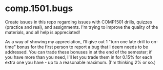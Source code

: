 # comp.1501.bugs

Create issues in this repo regarding issues with COMP1501 drills, quizzes (practice and real), and assignments. I'm trying to improve the quality of the materials, and all help is appreciated!

As a way of showing my appreciation, I'll give out 1 "turn one late drill to on-time" bonus for the first person to report a bug that I deem needs to be addressed. You can trade these bonuses in at the end of the semester; if you have more than you need, I'll let you trade them in for 0.15% for each extra one you have - up to a reasonable maximum. (I'm thinking 2% or so.)
